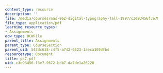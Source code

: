 ```yaml
---
content_type: resource
description: ''
file: /media/courses/mas-962-digital-typography-fall-1997/c3e93456f3e79672bdb7da7de1a26228_ps7.pdf
file_type: application/pdf
learning_resource_types:
- Assignments
ocw_type: OCWFile
parent_title: Assignments
parent_type: CourseSection
parent_uid: 543dc638-c4f5-a742-6523-1aeca169dfbd
resourcetype: Document
title: ps7.pdf
uid: c3e93456-f3e7-9672-bdb7-da7de1a26228
---
```

